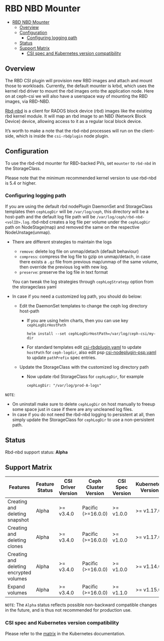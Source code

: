 # RBD NBD Mounter

- [RBD NBD Mounter](#rbd-nbd-mounter)
  - [Overview](#overview)
  - [Configuration](#configuration)
    - [Configuring logging path](#configuring-logging-path)
  - [Status](#status)
  - [Support Matrix](#support-matrix)
    - [CSI spec and Kubernetes version compatibility](#csi-spec-and-kubernetes-version-compatibility)

## Overview

The RBD CSI plugin will provision new RBD images and attach and mount those
to workloads. Currently, the default mounter is krbd, which uses the kernel
rbd driver to mount the rbd images onto the application node. Here on
at ceph-csi we will also have a userspace way of mounting the RBD images,
via RBD-NBD.

[Rbd-nbd](https://docs.ceph.com/en/latest/man/8/rbd-nbd/) is a client for
RADOS block device (rbd) images like the existing rbd kernel module. It
will map an rbd image to an NBD (Network Block Device) device, allowing
access to it as a regular local block device.

It’s worth to make a note that the rbd-nbd processes will run on the
client-side, which is inside the `csi-rbdplugin` node plugin.

## Configuration

To use the rbd-nbd mounter for RBD-backed PVs, set `mounter` to `rbd-nbd`
in the StorageClass.

Please note that the minimum recommended kernel version to use rbd-nbd is
5.4 or higher.

### Configuring logging path

If you are using the default rbd nodePlugin DaemonSet and StorageClass
templates then `cephLogDir` will be `/var/log/ceph`, this directory will be
a host-path and the default log file path will be
`/var/log/ceph/rbd-nbd-<volID>.log`. rbd-nbd creates a log file per volume
under the `cephLogDir` path on NodeStage(map) and removed the same on
the respective NodeUnstage(unmap).

- There are different strategies to maintain the logs
  - `remove`: delete log file on unmap/detach (default behaviour)
  - `compress`: compress the log file to gzip on unmap/detach, in case there
    exists a `.gz` file from previous map/unmap of the same volume, then
    override the previous log with new log.
  - `preserve`: preserve the log file in text format

  You can tweak the log strategies through `cephLogStrategy` option from the
storageclass yaml

- In case if you need a customized log path, you should do below:

  - Edit the DaemonSet templates to change the ceph log directory host-path
    - If you are using helm charts, then you can use key `cephLogDirHostPath`

      ```
      helm install --set cephLogDirHostPath=/var/log/ceph-csi/my-dir
      ```

    - For standard templates edit [csi-rbdplugin.yaml](../deploy/rbd/kubernetes/csi-rbdplugin.yaml)
      to update `hostPath` for `ceph-logdir`, also edit psp [csi-nodeplugin-psp.yaml](../deploy/rbd/kubernetes/csi-nodeplugin-psp.yaml)
      to update `pathPrefix` spec entries.
  - Update the StorageClass with the customized log directory path
    - Now update rbd StorageClass for `cephLogDir`, for example

      ```
      cephLogDir: "/var/log/prod-A-logs"
      ```

`NOTE`:

- On uninstall make sure to delete `cephLogDir` on host manually to freeup
  some space just in case if there are any uncleaned log files.
- In case if you do not need the rbd-nbd logging to persistent at all, then
  simply update the StorageClass for `cephLogDir` to use a non-persistent path.

## Status

Rbd-nbd support status: **Alpha**

## Support Matrix

| Features                                 | Feature Status | CSI Driver Version | Ceph Cluster Version | CSI Spec Version | Kubernetes Version |
| ---------------------------------------- | -------------- | ------------------ | -------------------- | ---------------- | ------------------ |
| Creating and deleting snapshot           | Alpha          | >= v3.4.0          | Pacific (>=16.0.0)   | >= v1.0.0        | >= v1.17.0         |
| Creating and deleting clones             | Alpha          | >= v3.4.0          | Pacific (>=16.0.0)   | >= v1.0.0        | >= v1.17.0         |
| Creating and deleting encrypted volumes  | Alpha          | >= v3.4.0          | Pacific (>=16.0.0)   | >= v1.0.0        | >= v1.14.0         |
| Expand volumes                           | Alpha          | >= v3.4.0          | Pacific (>=16.0.0)   | >= v1.1.0        | >= v1.15.0         |

`NOTE`: The `Alpha` status reflects possible non-backward compatible
changes in the future, and is thus not recommended for production use.

### CSI spec and Kubernetes version compatibility

Please refer to the [matrix](https://kubernetes-csi.github.io/docs/#kubernetes-releases)
in the Kubernetes documentation.
